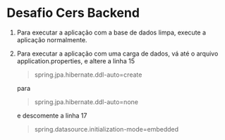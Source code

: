 # Desafio Cers Backend

1. Para executar a aplicação com a base de dados limpa, execute a aplicação normalmente.

2. Para executar a aplicação com uma carga de dados, vá até o arquivo application.properties, 
e altere a linha 15 <blockquote>spring.jpa.hibernate.ddl-auto=create</blockquote> para <p> <blockquote>spring.jpa.hibernate.ddl-auto=none</blockquote>
e descomente a linha 17 <p><blockquote> spring.datasource.initialization-mode=embedded </blockquote>


